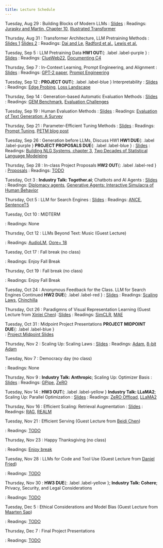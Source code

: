 ```yaml
---
title: Lecture Schedule
---
```


<!-- Sep 28
: [Java & Git](#)
  : [1.1](#)

Sep 29
: **Section**{: .label .label-purple }[Intro to Java](#)
  : [Solution](#)

Sep 30
: [Variables & Objects](#)
  : [1.2](#), [2.1](#)

Oct 1
: **Lab**{: .label .label-purple } [Intro to Java](#)

Oct 2
: [Tracing, IntLists, & Recursion](#)
  : [2.1](#)
: **HW 1 due**{: .label .label-red } -->


<!-- Oct 5
: [Linked Lists & Encapsulation](#)
  : [3.1](#), [2.2](#), [2.3](#)

Oct 6
: **Section**{: .label .label-purple }[Linked Lists](#)
  : [Solution](#)

Oct 7
: [Resizing Arrays](#)
  : [2.4](#), [2.5](#)

Oct 8
: **Lab**{: .label .label-purple } [Resizing Arrays](#)

Oct 9
: [Runtime Analysis](#)
  : [8.1](#), [8.2](#), [8.3](#), [8.4](#)
: **HW 2 due**{: .label .label-red } -->



Tuesday, Aug 29
: Building Blocks of Modern LLMs
  : [Slides](https://www.andrew.cmu.edu/course/11-667/lectures/W1L1_LM_fundamentals_and_transformer_architecture.pdf)
: Readings: [Jurasky and Martin, Chapter 10](https://web.stanford.edu/~jurafsky/slp3/10.pdf), [Illustrated Transformer](http://jalammar.github.io/illustrated-transformer/)

Thursday, Aug 31
: Transformer Architecture, LLM Pretraining Methods
  : [Slides 1](https://www.andrew.cmu.edu/course/11-667/lectures/W1L2_transformer_continued.pdf)
  [Slides 2](https://www.andrew.cmu.edu/course/11-667/lectures/W1L2_Pretraining_Task.pdf)
: Readings: [Dai and Le](https://arxiv.org/abs/1511.01432), [Radford et al.](https://www.mikecaptain.com/resources/pdf/GPT-1.pdf), [Lewis et al.](https://arxiv.org/abs/1910.13461) 

Tuesday, Sep 5
: LLM Pretraining Data **HW1 OUT**{: .label .label-purple } 
  : [Slides](https://www.andrew.cmu.edu/course/11-667/lectures/W2L1_pretraining_data.pdf)
: Readings: [ClueWeb22](https://arxiv.org/pdf/2211.15848.pdf), [Documenting C4](https://arxiv.org/pdf/2104.08758.pdf)

Thursday, Sep 7
: In-Context Learning, Prompt Engineering, and Alignment
  : [Slides](https://www.andrew.cmu.edu/course/11-667/lectures/W2L2_prompt_engineering_alignment.pdf)
: Readings: [GPT-2 paper](https://d4mucfpksywv.cloudfront.net/better-language-models/language_models_are_unsupervised_multitask_learners.pdf), [Prompt Engineering](https://lilianweng.github.io/posts/2023-03-15-prompt-engineering/)

Tuesday, Sep 12
: **PROJECT OUT**{: .label .label-blue } Interpretability
  : [Slides](https://www.andrew.cmu.edu/course/11-667/lectures/W3L1%20Interpretation.pdf)
: Readings: [Edge Probing](https://arxiv.org/abs/1905.06316), [Loss Landscape](https://arxiv.org/abs/1712.09913)

Thursday, Sep 14
: Generation-based Automatic Evaluation Methods
  : [Slides](https://www.andrew.cmu.edu/course/11-667/lectures/W3L2_Automatic%20evaluation%20of%20LLMs.pdf)
: Readings: [GEM Benchmark](https://arxiv.org/pdf/2102.01672.pdf), [Evaluation Challenges](http://aclanthology.lst.uni-saarland.de/D17-1238.pdf)

Tuesday, Sep 19
:  Human Evaluation Methods
  : [Slides](https://www.andrew.cmu.edu/course/11-667/lectures/W4L1_human_evaluation.pdf)
: Readings: [Evaluation of Text Generation: A Survey](https://arxiv.org/abs/2006.14799)

Thursday, Sep 21
: Parameter-Efficient Tuning Methods
  : [Slides](https://www.andrew.cmu.edu/course/11-667/lectures/W4L2_PETM.pptx.pdf)
: Readings: [Prompt Tuning](https://arxiv.org/abs/2104.08691), [PETM blog post](https://www.leewayhertz.com/parameter-efficient-fine-tuning/)

Tuesday, Sep 26
: Generation before LLMs, Discuss HW1 **HW1 DUE**{: .label .label-purple } **PROJECT PROPOSALS DUE**{: .label .label-blue } 
  : [Slides](https://www.andrew.cmu.edu/course/11-667/lectures/W5L1_homework_recap_pre_llms.pptx.pdf)
: Readings: [Building NLG Systems, chapter 3](https://www-cambridge-org.cmu.idm.oclc.org/core/services/aop-cambridge-core/content/view/048E2C49A80D37B3B8BA69DD5FA823F9/9780511519857c3_p41-78_CBO.pdf/architecture_of_a_natural_language_generation_system.pdf), [Two Decades of Statistical Language Modeleing](https://www.cs.cmu.edu/~roni/papers/survey-slm-IEEE-PROC-0004.pdf)

Thursday, Sep 28
: In-class Project Proposals  **HW2 OUT**{: .label .label-red }
  : [Proposals](https://www.andrew.cmu.edu/course/11-667/lectures/W5L2_student_project_proposals.pdf)
: Readings: [TODO](#)

Tuesday, Oct 3
: **Industry Talk: Together.ai**; Chatbots and AI Agents
 : [Slides](https://www.andrew.cmu.edu/course/11-667/lectures/W6L1_AI_agents.pdf)
: Readings: [Diplomacy agents](https://www-science-org.cmu.idm.oclc.org/doi/pdf/10.1126/science.ade9097), [Generative Agents: Interactive Simulacra of Human Behavior](https://arxiv.org/abs/2304.03442v1)

Thursday, Oct 5
: LLM for Search Engines
 : [Slides](https://www.andrew.cmu.edu/course/11-667/lectures/W6L2%20LLM%20for%20Search.pptx.pdf)
: Readings: [ANCE](https://arxiv.org/pdf/2007.00808.pdf?utm_source=findwork.dev&ref=findwork.dev&utm_medium=jobposting), [SentenceT5](https://arxiv.org/abs/2108.08877)

Tuesday, Oct 10
: MIDTERM
  <!-- : [Slides](#) -->
: Readings: None

Thursday, Oct 12
: LLMs Beyond Text: Music (Guest Lecture) 
  <!-- : [Slides](#) -->
: Readings: [AudioLM](https://arxiv.org/pdf/2209.03143.pdf), [Oore+ 18](https://arxiv.org/pdf/1808.03715.pdf)

Tuesday, Oct 17
: Fall break (no class)
  <!-- : [Slides](#) -->
: Readings: Enjoy Fall Break 

Thursday, Oct 19
: Fall break (no class)
  <!-- : [Slides](#) -->
: Readings: Enjoy Fall Break 

Tuesday, Oct 24
: Anonymous Feedback for the Class. LLM for Search Engines Continued **HW2 DUE**{: .label .label-red } 
 : [Slides](https://www.andrew.cmu.edu/course/11-667/lectures/W8L1%20LLM%20for%20Search%202.pdf)
: Readings: [Scaling Laws](https://arxiv.org/abs/2001.08361), [Chinchilla](https://arxiv.org/abs/2203.15556)

Thursday, Oct 26
: Paradigmns of Visual Representation Learning (Guest Lecture from [Xinlei Chen](https://xinleic.xyz/)) 
 :[Slides](https://www.andrew.cmu.edu/course/11-667/lectures/xinlei.pdf)
: Readings: [SimCLR](https://arxiv.org/abs/2002.05709), [MAE](https://arxiv.org/abs/2111.06377)

Tuesday, Oct 31
: Midpoint Project Presentations **PROJECT MIDPOINT DUE**{: .label .label-blue }  
 : [Project Midpoint Slides](https://www.andrew.cmu.edu/course/11-667/lectures/midpoint_presenation_slides.pdf)

Thursday, Nov 2
: Scaling Up: Scaling Laws
 : [Slides](https://www.andrew.cmu.edu/course/11-667/lectures/W9L2%20Scaling%20Up%20Scaling%20Laws.pdf)
: Readings: [Adam](https://arxiv.org/abs/1412.6980), [8-bit Adam](https://arxiv.org/abs/2110.02861)

Tuesday, Nov 7
: Democracy day (no class)
  <!-- : [Slides](#) -->
: Readings: None

Thursday, Nov 9
: **Industry Talk: Anthropic**; Scaling Up: Optimizer Basis
 : [Slides](https://www.andrew.cmu.edu/course/11-667/lectures/W10L2%20Scaling%20Up%20Optimizer%20Basis.pdf)
: Readings: [GPipe](https://arxiv.org/abs/1811.06965), [ZeRO](https://arxiv.org/abs/1910.02054)

Tuesday, Nov 14
: **HW3 OUT**{: .label .label-yellow } **Industry Talk: LLaMA2**; Scaling Up: Parallel Optimization
 : [Slides](https://www.andrew.cmu.edu/course/11-667/lectures/W11L1%20Scaling%20Up%20Parallel%20Training.pdf)
: Readings: [ZeRO Offload](https://arxiv.org/pdf/2101.06840.pdf), [LLaMA2](https://arxiv.org/abs/2307.09288)

Thursday, Nov 16
:  Efficient Scaling: Retrieval Augmentation
 : [Slides](https://www.andrew.cmu.edu/course/11-667/lectures/W11L2%20Efficient%20Scaling%20Retrieval%20Augmentation.pdf)
: Readings: [RAG](https://arxiv.org/abs/2005.11401), [REALM](https://arxiv.org/abs/2002.08909)

Tuesday, Nov 21
: Efficient Serving (Guest Lecture from [Beidi Chen](https://www.andrew.cmu.edu/user/beidic/))
  <!-- : [Slides](#) -->
: Readings: [TODO](#)

Thursday, Nov 23
: Happy Thanksgiving (no class)
  <!-- : [Slides](#) -->
: Readings: [Enjoy break](#)

Tuesday, Nov 28
: LLMs for Code and Tool Use (Guest Lecture from [Daniel Fried](https://dpfried.github.io/))
  <!-- : [Slides](#) -->
: Readings: [TODO](#)

Thursday, Nov 30
: **HW3 DUE**{: .label .label-yellow }; **Industry Talk: Cohere**; Privacy, Security, and Legal Considerations
  <!-- : [Slides](#) -->
: Readings: [TODO](#)

Tuesday, Dec 5
: Ethical Considerations and Model Bias (Guest Lecture from [Maarten Sap](https://maartensap.com/))
  <!-- : [Slides](#) -->
: Readings: [TODO](#)

Thursday, Dec 7
: Final Project Presentations
  <!-- : [Slides](#) -->
: Readings: [TODO](#)
